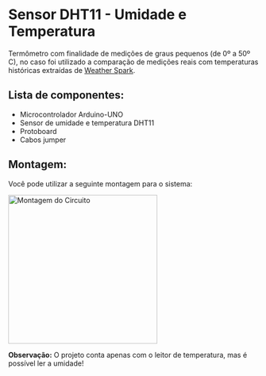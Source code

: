 # Sensor DHT11 - Umidade e Temperatura

Termômetro com finalidade de medições de graus pequenos (de 0º a 50º C), no caso foi utilizado a comparação de medições reais com temperaturas históricas extraídas de [Weather Spark](<link do site>).

## Lista de componentes:
- Microcontrolador Arduino-UNO
- Sensor de umidade e temperatura DHT11
- Protoboard
- Cabos jumper

## Montagem:
Você pode utilizar a seguinte montagem para o sistema: 

<img src="https://github.com/aryniceia/termometro-com-arduino/assets/72097407/50f07313-4742-4b4c-952b-5d15f0a426cd" alt="Montagem do Circuito" width="300"/>





**Observação:** O projeto conta apenas com o leitor de temperatura, mas é possível ler a umidade!
